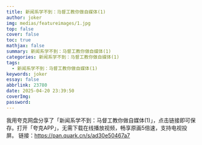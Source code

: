 ```yaml
---
title: 新闻系学不到：马督工教你做自媒体(1)
author: joker
img: medias/featureimages/1.jpg
top: false
cover: false
toc: true
mathjax: false
summary: 新闻系学不到：马督工教你做自媒体(1)
categories: 新闻系学不到：马督工教你做自媒体(1)
tags:
  - 新闻系学不到：马督工教你做自媒体(1)
keywords: joker
essay: false
abbrlink: 23780
date: 2025-04-20 23:39:50
coverImg:
password:
---
```


我用夸克网盘分享了「新闻系学不到：马督工教你做自媒体(1)」，点击链接即可保存。打开「夸克APP」，无需下载在线播放视频，畅享原画5倍速，支持电视投屏。
链接：https://pan.quark.cn/s/ad30e50467a7
